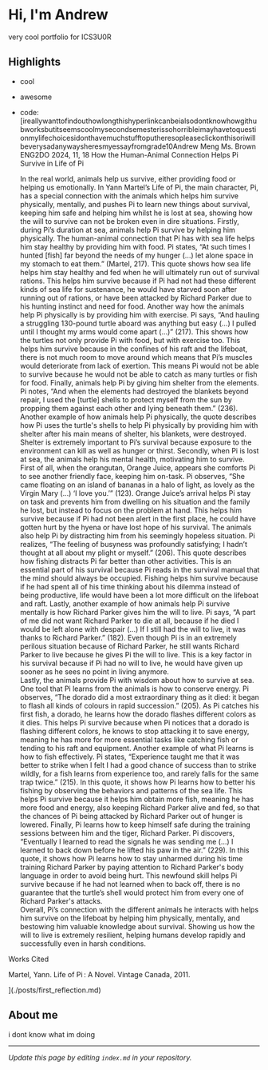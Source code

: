 # Hi, I'm Andrew
very cool portfolio for ICS3U0R

## Highlights
- cool
- awesome
- code: [ireallywanttofindouthowlongthishyperlinkcanbeialsodontknowhowgithubworksbutitseemscoolmysecondsemesterissohorribleimayhavetoquestionmylifechoicesidonthavemuchstufftoputheresopleaseclickonthisoriwillbeverysadanywaysheresmyessayfromgrade10Andrew Meng
Ms. Brown
ENG2DO
2024, 11, 18
How the Human-Animal Connection Helps Pi Survive in Life of Pi

	In the real world, animals help us survive, either providing food or helping us emotionally. In Yann Martel’s Life of Pi, the main character, Pi, has a special connection with the animals which helps him survive physically, mentally, and pushes Pi to learn new things about survival, keeping him safe and helping him whilst he is lost at sea, showing how the will to survive can not be broken even in dire situations. Firstly, during Pi’s duration at sea, animals help Pi survive by helping him physically. 
The human-animal connection that Pi has with sea life helps him stay healthy by providing him with food. Pi states, “At such times I hunted [fish] far beyond the needs of my hunger (...) let alone space in my stomach to eat them.” (Martel, 217). This quote shows how sea life helps him stay healthy and fed when he will ultimately run out of survival rations. This helps him survive because if Pi had not had these different kinds of sea life for sustenance, he would have starved soon after running out of rations, or have been attacked by Richard Parker due to his hunting instinct and need for food. Another way how the animals help Pi physically is by providing him with exercise. Pi says, “And hauling a struggling 130-pound turtle aboard was anything but easy (...) I pulled until I thought my arms would come apart (...)” (217). This shows how the turtles not only provide Pi with food, but with exercise too. This helps him survive because in the confines of his raft and the lifeboat, there is not much room to move around which means that Pi’s muscles would deteriorate from lack of exertion. This means Pi would not be able to survive because he would not be able to catch as many turtles or fish for food. Finally, animals help Pi by giving him shelter from the elements. Pi notes, “And when the elements had destroyed the blankets beyond repair, I used the [turtle] shells to protect myself from the sun by propping them against each other and lying beneath them.” (236). Another example of how animals help Pi physically, the quote describes how Pi uses the turtle's shells to help Pi physically by providing him with shelter after his main means of shelter, his blankets, were destroyed. Shelter is extremely important to Pi’s survival because exposure to the environment can kill as well as hunger or thirst.
Secondly, when Pi is lost at sea, the animals help his mental health, motivating him to survive. First of all, when the orangutan, Orange Juice, appears she comforts Pi to see another friendly face, keeping him on-task. Pi observes, “She came floating on an island of bananas in a halo of light, as lovely as the Virgin Mary (...) ‘I love you.’” (123). Orange Juice’s arrival helps Pi stay on task and prevents him from dwelling on his situation and the family he lost, but instead to focus on the problem at hand. This helps him survive because if Pi had not been alert in the first place, he could have gotten hurt by the hyena or have lost hope of his survival.  The animals also help Pi by distracting him from his seemingly hopeless situation. Pi realizes, “The feeling of busyness was profoundly satisfying; I hadn’t thought at all about my plight or myself.” (206). This quote describes how fishing distracts Pi far better than other activities. This is an essential part of his survival because Pi reads in the survival manual that the mind should always be occupied. Fishing helps him survive because if he had spent all of his time thinking about his dilemma instead of being productive, life would have been a lot more difficult on the lifeboat and raft. Lastly, another example of how animals help Pi survive mentally is how Richard Parker gives him the will to live. Pi says, “A part of me did not want Richard Parker to die at all, because if he died I would be left alone with despair (...) If I still had the will to live, it was thanks to Richard Parker.” (182). Even though Pi is in an extremely perilous situation because of Richard Parker, he still wants Richard Parker to live because he gives Pi the will to live. This is a key factor in his survival because if Pi had no will to live, he would have given up sooner as he sees no point in living anymore. 	
Lastly, the animals provide Pi with wisdom about how to survive at sea. One tool that Pi learns from the animals is how to conserve energy. Pi observes, “The dorado did a most extraordinary thing as it died: it began to flash all kinds of colours in rapid succession.” (205). As Pi catches his first fish, a dorado, he learns how the dorado flashes different colors as it dies. This helps Pi survive because when Pi notices that a dorado is flashing different colors, he knows to stop attacking it to save energy, meaning he has more for more essential tasks like catching fish or tending to his raft and equipment. Another example of what Pi learns is how to fish effectively. Pi states, “Experience taught me that it was better to strike when I felt I had a good chance of success than to strike wildly, for a fish learns from experience too, and rarely falls for the same trap twice.” (215). In this quote, it shows how Pi learns how to better his fishing by observing the behaviors and patterns of the sea life. This helps Pi survive because it helps him obtain more fish, meaning he has more food and energy, also keeping Richard Parker alive and fed, so that the chances of Pi being attacked by Richard Parker out of hunger is lowered. Finally, Pi learns how to keep himself safe during the training sessions between him and the tiger, Richard Parker. Pi discovers, “Eventually I learned to read the signals he was sending me (...) I learned to back down before he lifted his paw in the air.” (229). In this quote, it shows how Pi learns how to stay unharmed during his time training Richard Parker by paying attention to Richard Parker's body language in order to avoid being hurt. This newfound skill helps Pi survive because if he had not learned when to back off, there is no guarantee that the turtle’s shell would protect him from every one of Richard Parker's attacks. 	
Overall, Pi’s connection with the different animals he interacts with helps him survive on the lifeboat by helping him physically, mentally, and bestowing him valuable knowledge about survival. Showing us how the will to live is extremely resilient, helping humans develop rapidly and successfully even in harsh conditions.































Works Cited

Martel, Yann. Life of Pi : A Novel. Vintage Canada, 2011.

](./posts/first_reflection.md)

## About me
i dont know what im doing

---
*Update this page by editing `index.md` in your repository.*
